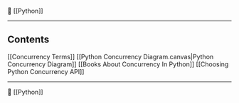 📂  [[Python]]

----
## Contents
[[Concurrency Terms]]
[[Python Concurrency Diagram.canvas|Python Concurrency Diagram]]
[[Books About Concurrency In Python]]
[[Choosing Python Concurrency API]]


----
📂 [[Python]]